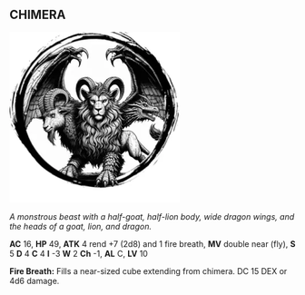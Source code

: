## CHIMERA

![](images/chimera.webp)

_A monstrous beast with a half-goat, half-lion body, wide dragon wings, and the heads of a goat, lion, and dragon._

**AC** 16, **HP** 49, **ATK** 4 rend +7 (2d8) and 1 fire breath, **MV** double near (fly), **S** 5 **D** 4 **C** 4 **I** -3 **W** 2 **Ch** -1, **AL** C, **LV** 10

**Fire Breath:** Fills a near-sized cube extending from chimera. DC 15 DEX or 4d6 damage.

